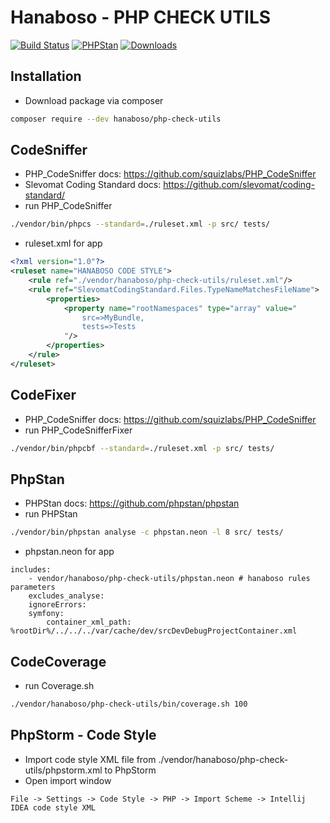 Hanaboso - PHP CHECK UTILS
===============

[![Build Status](https://travis-ci.org/hanaboso/php-check-utils.svg?branch=master)](https://travis-ci.org/hanaboso/php-check-utils)
[![PHPStan](https://img.shields.io/badge/PHPStan-level%208-brightgreen)](https://img.shields.io/badge/PHPStan-level%208-brightgreen)
[![Downloads](https://img.shields.io/packagist/dt/hanaboso/php-check-utils)](https://packagist.org/packages/hanaboso/php-check-utils)

Installation
-----------
* Download package via composer
```bash
composer require --dev hanaboso/php-check-utils
```

CodeSniffer
-----------
* PHP_CodeSniffer docs: https://github.com/squizlabs/PHP_CodeSniffer
* Slevomat Coding Standard docs: https://github.com/slevomat/coding-standard/
* run PHP_CodeSniffer
```bash
./vendor/bin/phpcs --standard=./ruleset.xml -p src/ tests/
```
* ruleset.xml for app
```xml
<?xml version="1.0"?>
<ruleset name="HANABOSO CODE STYLE">
    <rule ref="./vendor/hanaboso/php-check-utils/ruleset.xml"/>
    <rule ref="SlevomatCodingStandard.Files.TypeNameMatchesFileName">
        <properties>
            <property name="rootNamespaces" type="array" value="
                src=>MyBundle, 
                tests=>Tests 
            "/>
        </properties>
    </rule>
</ruleset>
```

CodeFixer
---------
* PHP_CodeSniffer docs: https://github.com/squizlabs/PHP_CodeSniffer
* run PHP_CodeSnifferFixer
```bash
./vendor/bin/phpcbf --standard=./ruleset.xml -p src/ tests/
```

PhpStan
-------
* PHPStan docs: https://github.com/phpstan/phpstan
* run PHPStan
```bash
./vendor/bin/phpstan analyse -c phpstan.neon -l 8 src/ tests/
```
* phpstan.neon for app
```neon
includes:
    - vendor/hanaboso/php-check-utils/phpstan.neon # hanaboso rules
parameters
    excludes_analyse:
    ignoreErrors:
    symfony:
        container_xml_path: %rootDir%/../../../var/cache/dev/srcDevDebugProjectContainer.xml

```

CodeCoverage
-------
* run Coverage.sh
```bash
./vendor/hanaboso/php-check-utils/bin/coverage.sh 100
```

PhpStorm - Code Style
--------
* Import code style XML file from ./vendor/hanaboso/php-check-utils/phpstorm.xml to PhpStorm
* Open import window
```
File -> Settings -> Code Style -> PHP -> Import Scheme -> Intellij IDEA code style XML
```
